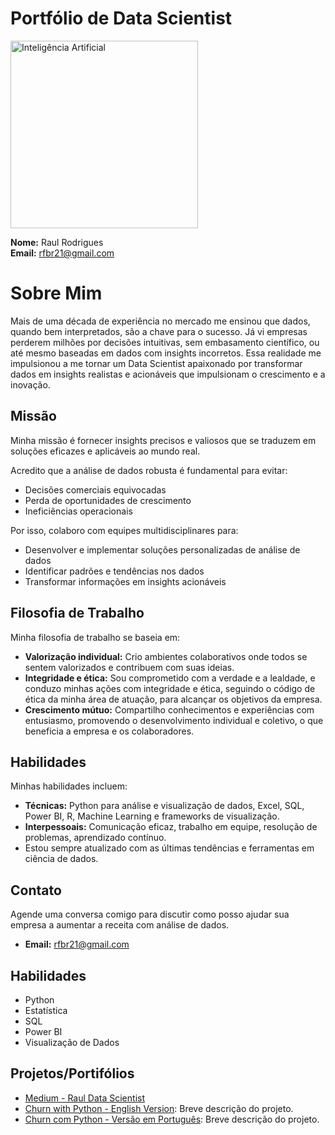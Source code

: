 # Portfólio de Data Scientist

<img src="https://www.sankhya.com.br/wp-content/uploads/2021/05/inteligencia-artificial.png" alt="Inteligência Artificial" width="300">


**Nome:** Raul Rodrigues  
**Email:** rfbr21@gmail.com

# Sobre Mim

Mais de uma década de experiência no mercado me ensinou que dados, quando bem interpretados, são a chave para o sucesso. Já vi empresas perderem milhões por decisões intuitivas, sem embasamento científico, ou até mesmo baseadas em dados com insights incorretos. Essa realidade me impulsionou a me tornar um Data Scientist apaixonado por transformar dados em insights realistas e acionáveis que impulsionam o crescimento e a inovação.

## Missão

Minha missão é fornecer insights precisos e valiosos que se traduzem em soluções eficazes e aplicáveis ao mundo real.

Acredito que a análise de dados robusta é fundamental para evitar:
- Decisões comerciais equivocadas
- Perda de oportunidades de crescimento
- Ineficiências operacionais

Por isso, colaboro com equipes multidisciplinares para:
- Desenvolver e implementar soluções personalizadas de análise de dados
- Identificar padrões e tendências nos dados
- Transformar informações em insights acionáveis

## Filosofia de Trabalho

Minha filosofia de trabalho se baseia em:
- **Valorização individual:** Crio ambientes colaborativos onde todos se sentem valorizados e contribuem com suas ideias.
- **Integridade e ética:** Sou comprometido com a verdade e a lealdade, e conduzo minhas ações com integridade e ética, seguindo o código de ética da minha área de atuação, para alcançar os objetivos da empresa.
- **Crescimento mútuo:** Compartilho conhecimentos e experiências com entusiasmo, promovendo o desenvolvimento individual e coletivo, o que beneficia a empresa e os colaboradores.

## Habilidades

Minhas habilidades incluem:
- **Técnicas:** Python para análise e visualização de dados, Excel, SQL, Power BI, R, Machine Learning e frameworks de visualização.
- **Interpessoais:** Comunicação eficaz, trabalho em equipe, resolução de problemas, aprendizado contínuo.
- Estou sempre atualizado com as últimas tendências e ferramentas em ciência de dados.

## Contato

Agende uma conversa comigo para discutir como posso ajudar sua empresa a aumentar a receita com análise de dados.

- **Email:** [rfbr21@gmail.com](mailto:rfbr21@gmail.com)

## Habilidades

- Python
- Estatística
- SQL
- Power BI
- Visualização de Dados

## Projetos/Portifólios

- [Medium - Raul Data Scientist](https://medium.com/@raul-data-scientist)
- [Churn with Python - English Version](https://github.com/Raul-Data-Scientist/004Churn-EnglishVersion): Breve descrição do projeto.
- [Churn com Python - Versão em Português](https://github.com/Raul-Data-Scientist/004Churn-PortugueseVersion): Breve descrição do projeto.
